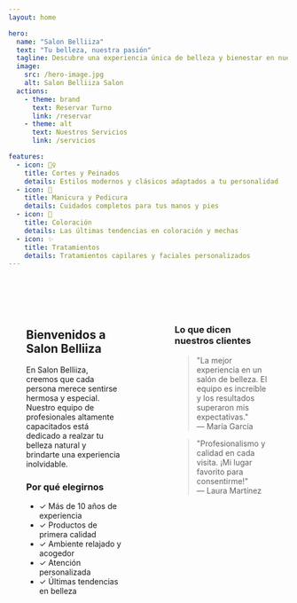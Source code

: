 ```yaml
---
layout: home

hero:
  name: "Salon Belliiza"
  text: "Tu belleza, nuestra pasión"
  tagline: Descubre una experiencia única de belleza y bienestar en nuestro salón
  image:
    src: /hero-image.jpg
    alt: Salon Belliiza Salon
  actions:
    - theme: brand
      text: Reservar Turno
      link: /reservar
    - theme: alt
      text: Nuestros Servicios
      link: /servicios

features:
  - icon: 💇‍♀️
    title: Cortes y Peinados
    details: Estilos modernos y clásicos adaptados a tu personalidad
  - icon: 💅
    title: Manicura y Pedicura
    details: Cuidados completos para tus manos y pies
  - icon: 🎨
    title: Coloración
    details: Las últimas tendencias en coloración y mechas
  - icon: ✨
    title: Tratamientos
    details: Tratamientos capilares y faciales personalizados
---
```


<div class="custom-layout">
  <div class="about-section">
  <h2>Bienvenidos a Salon Belliiza</h2>
  <p>En Salon Belliiza, creemos que cada persona merece sentirse hermosa y especial. Nuestro equipo de profesionales altamente capacitados está dedicado a realzar tu belleza natural y brindarte una experiencia inolvidable.</p>

  <h3>Por qué elegirnos</h3>
  <ul>
    <li>✓ Más de 10 años de experiencia</li>
    <li>✓ Productos de primera calidad</li>
    <li>✓ Ambiente relajado y acogedor</li>
    <li>✓ Atención personalizada</li>
    <li>✓ Últimas tendencias en belleza</li>
  </ul>
  </div>

  <div class="testimonials">
  <h3>Lo que dicen nuestros clientes</h3>

  <blockquote>
    "La mejor experiencia en un salón de belleza. El equipo es increíble y los resultados superaron mis expectativas."
    <footer>— María García</footer>
  </blockquote>

  <blockquote>
    "Profesionalismo y calidad en cada visita. ¡Mi lugar favorito para consentirme!"
    <footer>— Laura Martínez</footer>
  </blockquote>
  </div>
</div>

<style>
.custom-layout {
  display: grid;
  grid-template-columns: 1fr 1fr;
  gap: 2rem;
  padding: 2rem 0;
}

@media (max-width: 768px) {
  .custom-layout {
    grid-template-columns: 1fr;
  }
}

.testimonials {
  background: var(--vp-c-bg-soft);
  padding: 2rem;
  border-radius: 8px;
}

.about-section {
  padding: 2rem;
}
</style>